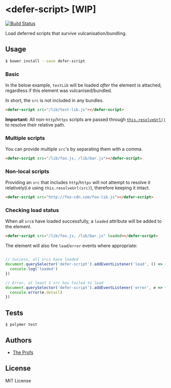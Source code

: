 # \<defer-script\> [WIP]

[![Build Status](https://travis-ci.org/TheProfs/defer-script.svg?branch=master)](https://travis-ci.org/TheProfs/defer-script)

Load deferred scripts that survive vulcanisation/bundling.

## Usage

```bash
$ bower install --save defer-script
```

### Basic

In the below example, `testLib` will be loaded *after* the element is attached,
regardless if this element was vulcanised/bundled.

In short, the `src` is not included in any bundles.

```html
<defer-script src="/lib/test-lib.js"></defer-script>
```

**Important:** All non-`http`/`https` scripts are passed through
[`this.resolveUrl()`][resolve-url] to resolve their relative path.

### Multiple scripts

You can provide multiple `src`'s by separating them with a comma.

```html
<defer-script src="/lib/foo.js, /lib/bar.js"></defer-script>
```

### Non-local scripts

Providing an `src` that includes `http`/`https` will not attempt to resolve it
relatively(i.e using `this.resolveUrl(src)`), therefore keeping it intact.

```html
<defer-script src="http://foo-cdn.com/foo-lib.js"></defer-script>
```

### Checking load status

When all `src`s have loaded successfully, a `loaded` attribute will be added
to the element.

```html
<defer-script src="/lib/foo.js, /lib/bar.js" loaded></defer-script>
```

The element will also fire `load`/`error` events where appropriate:

```javascript

// Success, all srcs have loaded
document.querySelector('defer-script').addEventListener('load', () => {
  console.log('loaded')
})

// Error, at least 1 src has failed to load
document.querySelector('defer-script').addEventListener('error', e => {
  console.error(e.detail)
})
```

## Tests

```
$ polymer test
```

## Authors

- [The Profs][the-profs]

## License

MIT License

[resolve-url]: https://www.polymer-project.org/1.0/docs/api/Polymer.Base#method-resolveUrl
[the-profs]: https://github.com/TheProfs

